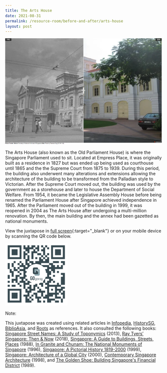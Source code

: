 ```yaml
---
title: The Arts House
date: 2021-08-31
permalink: /resource-room/before-and-after/arts-house
layout: post
---
```

<img src="/images/before-after-image-arts-house.png" alt="before-after-image-arts-house"/>

The Arts House (also known as the Old Parliament House) is where the Singapore Parliament used to sit. Located at Empress Place, it was originally built as a residence in 1827 but was ended up being used as courthouse until 1865 and the the Supreme Court from 1875 to 1939. During this period, the building also underwent many alterations and extensions allowing the architecture of the building to be transformed from the Palladian style to Victorian. After the Supreme Court moved out, the building was used by the government as a storehouse and later to house the Department of Social Welfare. From 1954, it became the Legislative Assembly House before being renamed the Parliament House after Singapore achieved independence in 1965. After the Parliament moved out of the building in 1999, it was reopened in 2004 as The Arts House after undergoing a multi-million renovation. By then, the main building and the annex had been gazetted as national monuments.

View the juxtapose in [full screen](https://cdn.knightlab.com/libs/juxtapose/latest/embed/index.html?uid=b42f957e-0a33-11ec-abb7-b9a7ff2ee17c){:target="_blank"} or on your mobile device by scanning the QR code below.

<img src="/images/qr-code-beforeafter-raffles-place-mrt.png" alt="qr-beforeafter-raffles-place-mrt" style="width:200px;" />

Note:

This juxtapose was created using related articles in [Infopedia](https://eresources.nlb.gov.sg/infopedia/), [HistorySG](http://eresources.nlb.gov.sg/history), [BiblioAsia](https://www.nlb.gov.sg/Browse/BiblioAsia.aspx), and [Roots](https://www.roots.sg/) as references. It also consulted the following books: [Singapore Street Names: A Study of Toponymics](https://eservice.nlb.gov.sg/item_holding.aspx?bid=200123850) (2013), [Ray Tyers’ Singapore: Then & Now](https://eservice.nlb.gov.sg/item_holding.aspx?bid=203784837) (2018), [Singapore: A Guide to Buildings, Streets, Places](http://eservice.nlb.gov.sg/item_holding.aspx?bid=4712298) (1988), [In Granite and Chunam: The National Monuments of Singapore](http://eservice.nlb.gov.sg/item_holding_s.aspx?bid=7919754) (1996), [Singapore: A Pictorial History 1819-2000](http://eservice.nlb.gov.sg/item_holding.aspx?bid=9651676) (1999), [Singapore: Architecture of a Global City](http://eservice.nlb.gov.sg/item_holding.aspx?bid=10074731) (2000), [Contemporary Singapore Architecture](http://eservice.nlb.gov.sg/item_holding.aspx?bid=9151059) (1998), and [The Golden Shoe: Building Singapore's Financial District](http://eservice.nlb.gov.sg/item_holding.aspx?bid=5390839) (1989).